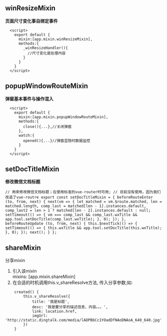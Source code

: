 ## winResizeMixin
**页面尺寸变化事自绑定事件**

```
  <script>
    export default {
      mixin:[app.mixin.winResizeMixin],
      methods:{
        _winResizeHandler(){
          //尺寸变化是处理内容
        }
      }
    }
  </script>

```


## popupWindowRouteMixin

**弹窗基本事件与操作混入**

```
  <script>
    export default {
      mixin:[app.mixin.popupWindowRouteMixin],
      methods:{
        close(){...},//关闭弹窗
      },
      watch:{
        opened(){...}//弹窗显隐时数据监控
      }
    }
  </script>

```


## setDocTitleMixin 

**修改微信文档标题**

``
  // 用来修改微信文档标题；在使用标准的vue-router时可用;
  // 目前没有使用，因为我们改造了vue-routre
  export const setDocTitleMixin = {
      beforeRouteEnter (to, from, next) {
          next(vm => {
              let matched = vm.$route.matched,
                  len = matched.length,
                  comp_last = matched[len - 1].instances.default,
                  comp_last2 = len > 1 ? matched[len - 2].instances.default : null;
              setTimeout(() => {
                  vm === comp_last && comp_last.wxTitle && app.tool.setDocTitle(comp_last.wxTitle);
              }, 0);
          });
      },
      beforeRouteUpdate (to, from, next) {
          this.$nextTick(() => {
              setTimeout(() => {
                  this.wxTitle && app.tool.setDocTitle(this.wxTitle);
              }, 0);
          });
          next();
      }
  };
``

## shareMixin

 分享mixin
  1. 引入该mixin    
    mixins: [app.mixin.shareMixin]
  2. 在合适的时机调用this.v_shareResolve方法, 传入分享参数;如:
```
    created() {
        this.v_shareResolve({
            title: '我是标题',
            desc: '我是要分享的描述信息、内容。。。',
            link: location.href,
            imgUrl: 'http://static.dingtalk.com/media/lADPBbCc1YOadDfNAoDNAoA_640_640.jpg'
        })
    }
```